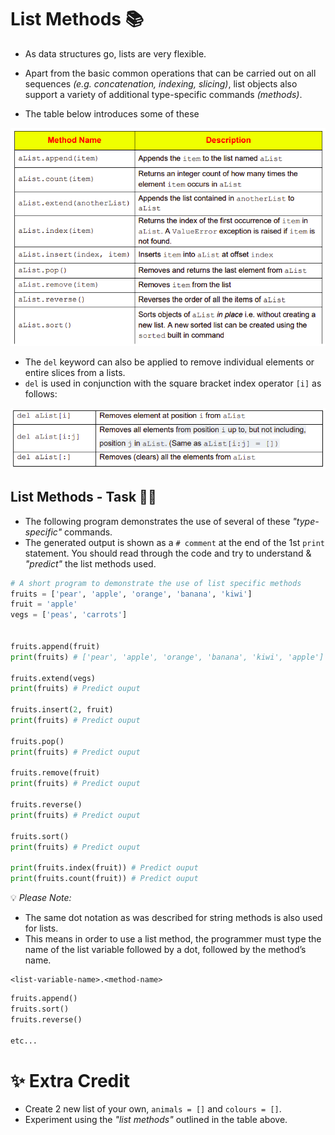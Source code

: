 # List Methods 📚

- As data structures go, lists are very flexible.
- Apart from the basic common operations that can be carried out on all sequences *(e.g. concatenation, indexing, slicing)*, list objects also support a variety of additional type-specific commands *(methods)*. 

- The table below introduces some of these

![image](image_3.png)

- The ``del`` keyword can also be applied to remove individual elements or entire slices from a lists.
- ``del`` is used in conjunction with the square bracket index operator ``[i]`` as follows:

![image](image_4.png)

## List Methods - Task 👨‍💻
- The following program demonstrates the use of several of these *"type-specific"* commands.
- The generated output is shown as a ``# comment`` at the end of the 1st ``print`` statement. You should read through the code and try to understand & *"predict"* the list methods used.

````py
# A short program to demonstrate the use of list specific methods
fruits = ['pear', 'apple', 'orange', 'banana', 'kiwi']
fruit = 'apple'
vegs = ['peas', 'carrots']


fruits.append(fruit)
print(fruits) # ['pear', 'apple', 'orange', 'banana', 'kiwi', 'apple']

fruits.extend(vegs)
print(fruits) # Predict ouput

fruits.insert(2, fruit)
print(fruits) # Predict ouput

fruits.pop()
print(fruits) # Predict ouput

fruits.remove(fruit)
print(fruits) # Predict ouput

fruits.reverse()
print(fruits) # Predict ouput

fruits.sort()
print(fruits) # Predict ouput

print(fruits.index(fruit)) # Predict ouput
print(fruits.count(fruit)) # Predict ouput
````

💡 *Please Note:*
- The same dot notation as was described for string methods is also used for lists. 
- This means in order to use a list method, the programmer must type the name of the list variable followed by a dot, followed by the method’s name.
````
<list-variable-name>.<method-name>
````
````py
fruits.append()
fruits.sort()
fruits.reverse()

etc...
````

# ✨ Extra Credit
- Create 2 new list of your own, `animals = []` and `colours = []`.
- Experiment using the *"list methods"* outlined in the table above.
